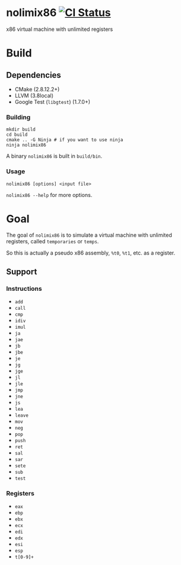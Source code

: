 # nolimix86 [![CI Status](https://travis-ci.com/thegameg/nolimix86.svg?token=Gx9tcXtkVkqZjRSiMTiW&branch=dev)](https://travis-ci.com/thegameg/nolimix86)
x86 virtual machine with unlimited registers

# Build

## Dependencies

* CMake (2.8.12.2+)
* LLVM  (3.8local)
* Google Test (`libgtest`) (1.7.0+)

### Building

```
mkdir build
cd build
cmake .. -G Ninja # if you want to use ninja
ninja nolimix86
```

A binary `nolimix86` is built in `build/bin`.

### Usage
`nolimix86 [options] <input file>`

`nolimix86 --help` for more options.

# Goal
The goal of `nolimix86` is to simulate a virtual machine with unlimited
registers, called `temporaries` or `temps`.

So this is actually a pseudo x86 assembly, `%t0`, `%t1`, etc. as a register.

## Support

### Instructions
* `add`
* `call`
* `cmp`
* `idiv`
* `imul`
* `ja`
* `jae`
* `jb`
* `jbe`
* `je`
* `jg`
* `jge`
* `jl`
* `jle`
* `jmp`
* `jne`
* `js`
* `lea`
* `leave`
* `mov`
* `neg`
* `pop`
* `push`
* `ret`
* `sal`
* `sar`
* `sete`
* `sub`
* `test`

### Registers
* `eax`
* `ebp`
* `ebx`
* `ecx`
* `edi`
* `edx`
* `esi`
* `esp`
* `t[0-9]+`
